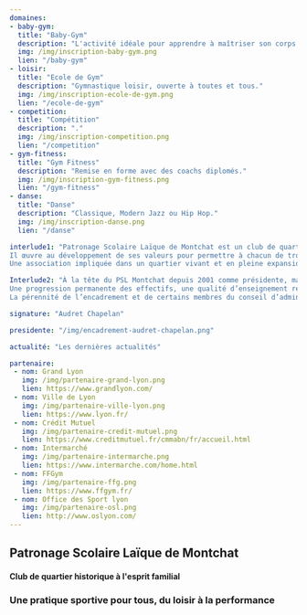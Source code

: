 ```yaml
---
domaines:
- baby-gym:
  title: "Baby-Gym"
  description: "L'activité idéale pour apprendre à maîtriser son corps."
  img: /img/inscription-baby-gym.png
  lien: "/baby-gym"
- loisir:
  title: "Ecole de Gym"
  description: "Gymnastique loisir, ouverte à toutes et tous."
  img: /img/inscription-ecole-de-gym.png
  lien: "/ecole-de-gym"
- competition:
  title: "Compétition"
  description: "."
  img: /img/inscription-competition.png
  lien: "/competition"
- gym-fitness:
  title: "Gym Fitness"
  description: "Remise en forme avec des coachs diplomés."
  img: /img/inscription-gym-fitness.png
  lien: "/gym-fitness"
- danse:
  title: "Danse"
  description: "Classique, Modern Jazz ou Hip Hop."
  img: /img/inscription-danse.png
  lien: "/danse"

interlude1: "Patronage Scolaire Laïque de Montchat est un club de quartier crée en 1913, au service des jeunes, des adultes et des séniors.
Il œuvre au développement de ses valeurs pour permettre à chacun de trouver bien-être et bonne humeur dans les différentes sections proposées.<br>
Une association impliquée dans un quartier vivant et en pleine expansion ; une pratique sportive pour tous, adaptée à tous les niveaux et au service de chacun, du loisir à la performance.   "

Interlude2: "À la tête du PSL Montchat depuis 2001 comme présidente, mais entrée dans le club en 1992 comme entraîneur de gymnastique, c’est avec plaisir et fierté que je regarde tout le chemin parcouru depuis tant d’années.<br>
Une progression permanente des effectifs, une qualité d’enseignement reconnue et un esprit particulier et familial font de ce club de 650 adhérents et de 680 membres une grande famille où on se sent bien.<br>
La pérennité de l’encadrement et de certains membres du conseil d’administration, tous garants de l'esprit du PSLM, en fait un vrai atout qui fédère nos adhérents et toutes nos nouvelles recrues."

signature: "Audret Chapelan"

presidente: "/img/encadrement-audret-chapelan.png"

actualité: "Les dernières actualités"

partenaire:
 - nom: Grand Lyon
   img: /img/partenaire-grand-lyon.png
   lien: https://www.grandlyon.com/
 - nom: Ville de Lyon
   img: /img/partenaire-ville-lyon.png
   lien: https://www.lyon.fr/
 - nom: Crédit Mutuel
   img: /img/partenaire-credit-mutuel.png
   lien: https://www.creditmutuel.fr/cmmabn/fr/accueil.html
 - nom: Intermarché
   img: /img/partenaire-intermarche.png  
   lien: https://www.intermarche.com/home.html  
 - nom: FFGym
   img: /img/partenaire-ffg.png
   lien: https://www.ffgym.fr/
 - nom: Office des Sport lyon
   img: /img/partenaire-osl.png
   lien: http://www.oslyon.com/
---
```


## Patronage Scolaire Laïque de Montchat
#### Club de quartier historique à l'esprit familial
### Une pratique sportive pour tous, du loisir à la performance
